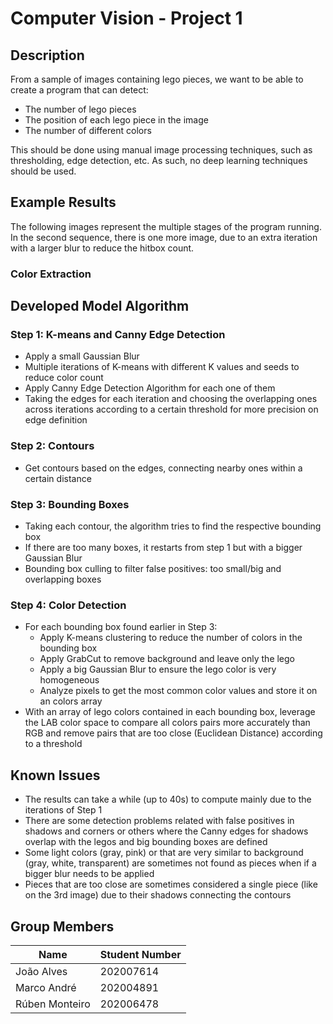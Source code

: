 # Computer Vision - Project 1

## Description

From a sample of images containing lego pieces, we want to be able to create a program that can detect:
- The number of lego pieces
- The position of each lego piece in the image
- The number of different colors

This should be done using manual image processing techniques, such as thresholding, edge detection, etc. As such, no deep learning techniques should be used.

## Example Results

The following images represent the multiple stages of the program running. In the second sequence, there is one more image, due to an extra iteration with a larger blur to reduce the hitbox count.


### Color Extraction

## Developed Model Algorithm

### Step 1: K-means and Canny Edge Detection

- Apply a small Gaussian Blur
- Multiple iterations of K-means with different K values and seeds to reduce color count
- Apply Canny Edge Detection Algorithm for each one of them
- Taking the edges for each iteration and choosing the overlapping ones across iterations according to a certain threshold for more precision on edge definition

### Step 2: Contours

- Get contours based on the edges, connecting nearby ones within a certain distance

### Step 3: Bounding Boxes

- Taking each contour, the algorithm tries to find the respective bounding box
- If there are too many boxes, it restarts from step 1 but with a bigger Gaussian Blur
- Bounding box culling to filter false positives: too small/big and overlapping boxes

### Step 4: Color Detection

- For each bounding box found earlier in Step 3: 
    - Apply K-means clustering to reduce the number of colors in the bounding box
    - Apply GrabCut to remove background and leave only the lego
    - Apply a big Gaussian Blur to ensure the lego color is very homogeneous
    - Analyze pixels to get the most common color values and store it on an colors array
- With an array of lego colors contained in each bounding box, leverage the LAB color space to compare all colors pairs more accurately than RGB and remove pairs that are too close (Euclidean Distance) according to a threshold  

## Known Issues

- The results can take a while (up to 40s) to compute mainly due to the iterations of Step 1
- There are some detection problems related with false positives in shadows and corners or others where the Canny edges for shadows overlap with the legos and big bounding boxes are defined
- Some light colors (gray, pink) or that are very similar to background (gray, white, transparent) are sometimes not found as pieces when if a bigger blur needs to be applied
- Pieces that are too close are sometimes considered a single piece (like on the 3rd image) due to their shadows connecting the contours

## Group Members

|      Name      | Student Number |
| -------------- | -------------- |
| João Alves     |   202007614    |
| Marco André    |   202004891    |
| Rúben Monteiro |   202006478    |




